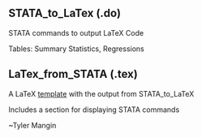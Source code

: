 
## STATA_to_LaTex (.do)
STATA commands to output LaTeX Code

Tables: Summary Statistics, Regressions

## LaTex_from_STATA (.tex)
A LaTeX [template](https://www.sharelatex.com/project/5665e38ceb6f2bde13b7a6b0) with the output from STATA_to_LaTeX

Includes a section for displaying STATA commands 


~Tyler Mangin
